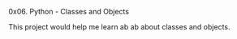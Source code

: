 0x06. Python - Classes and Objects
 
This project would help me learn ab ab about classes and objects.
